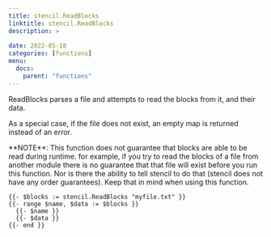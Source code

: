 ```yaml
---
title: stencil.ReadBlocks
linktitle: stencil.ReadBlocks
description: >
  
date: 2022-05-18
categories: [functions]
menu:
  docs:
    parent: "functions"
---
```


ReadBlocks parses a file and attempts to read the blocks from it\, and their data\.


As a special case\, if the file does not exist\, an empty map is returned instead of an error\.


\*\*NOTE\*\*: This function does not guarantee that blocks are able to be read during runtime\. for example\, if you try to read the blocks of a file from another module there is no guarantee that that file will exist before you run this function\. Nor is there the ability to tell stencil to do that \(stencil does not have any order guarantees\)\. Keep that in mind when using this function\.


```go-text-template
{{- $blocks := stencil.ReadBlocks "myfile.txt" }}
{{- range $name, $data := $blocks }}
  {{- $name }}
  {{- $data }}
{{- end }}
```


